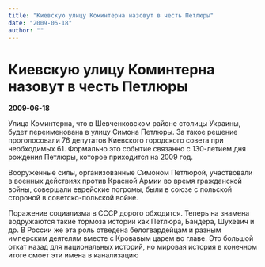 ```yaml
---
title: "Киевскую улицу Коминтерна назовут в честь Петлюры"
date: "2009-06-18"
author: ""
---
```


# Киевскую улицу Коминтерна назовут в честь Петлюры

**2009-06-18** 

Улица Коминтерна, что в Шевченковском районе столицы Украины, будет переименована в улицу Симона Петлюры. За такое решение проголосовали 76 депутатов Киевского городского совета при необходимых 61. Формально это событие связанно с 130-летием дня рождения Петлюры, которое приходится на 2009 год.

Вооруженные силы, организованные Симоном Петлюрой, участвовали в военных действиях против Красной Армии во время гражданской войны, совершали еврейские погромы, были в союзе с польской стороной в советско-польской войне.

Поражение социализма в СССР дорого обходится. Теперь на знамена водружаются такие тормоза истории как Петлюра, Бандера, Шухевич и др. В России же эта роль отведена белогвардейцам и разным имперским деятелям вместе с Кровавым царем во главе. Это большой откат назад для национальных историй, но мировая история в конечном итоге смоет эти имена в канализацию